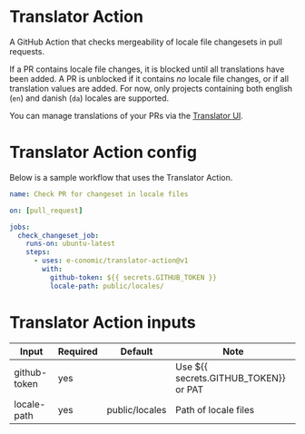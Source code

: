 # Translator Action

A GitHub Action that checks mergeability of locale file changesets in pull requests.

If a PR contains locale file changes, it is blocked until all translations have been added.
A PR is unblocked if it contains _no_ locale file changes, or if all translation values are added.
For now, only projects containing both english (`en`) and danish (`da`) locales are supported.

You can manage translations of your PRs via the [Translator UI](https://translator.e-conomic.ws/).

# Translator Action config

Below is a sample workflow that uses the Translator Action.

```yml
name: Check PR for changeset in locale files

on: [pull_request]

jobs:
  check_changeset_job:
    runs-on: ubuntu-latest
    steps:
      - uses: e-conomic/translator-action@v1
        with:
          github-token: ${{ secrets.GITHUB_TOKEN }}
          locale-path: public/locales/
```

# Translator Action inputs

| Input        | Required | Default        | Note                                  |
| ------------ | -------- | -------------- | ------------------------------------- |
| github-token | yes      |                | Use ${{ secrets.GITHUB_TOKEN}} or PAT |
| locale-path  | yes      | public/locales | Path of locale files                  |
